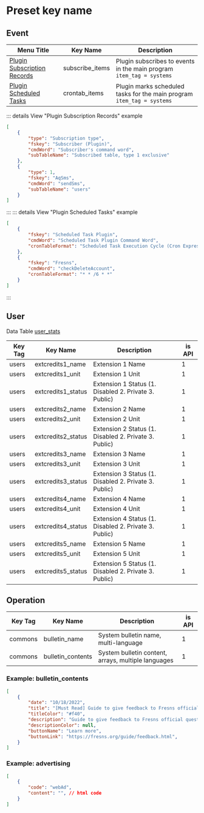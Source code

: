 # Preset key name

## Event

| Menu Title | Key Name | Description |
| --- | --- | --- |
| [Plugin Subscription Records](../../extensions/plugin/functions.md#subscribe-database-table-activity) | subscribe_items | Plugin subscribes to events in the main program `item_tag = systems` |
| [Plugin Scheduled Tasks](../../extensions/plugin/functions.md#crontab) | crontab_items | Plugin marks scheduled tasks for the main program `item_tag = systems` |

::: details View "Plugin Subscription Records" example
```json
[
    {
        "type": "Subscription type",
        "fskey": "Subscriber (Plugin)",
        "cmdWord": "Subscriber's command word",
        "subTableName": "Subscribed table, type 1 exclusive"
    },
    {
        "type": 1,
        "fskey": "AqSms",
        "cmdWord": "sendSms",
        "subTableName": "users"
    }
]
```
:::
::: details View "Plugin Scheduled Tasks" example
```json
[
    {
        "fskey": "Scheduled Task Plugin",
        "cmdWord": "Scheduled Task Plugin Command Word",
        "cronTableFormat": "Scheduled Task Execution Cycle (Cron Expression)"
    },
    {
        "fskey": "Fresns",
        "cmdWord": "checkDeleteAccount",
        "cronTableFormat": "* * /6 * *"
    }
]
```
:::

## User

Data Table [user_stats](../users/user-stats.md)

| Key Tag | Key Name | Description | is API |
| --- | --- | --- | --- |
| users | extcredits1_name | Extension 1 Name | 1 |
| users | extcredits1_unit | Extension 1 Unit | 1 |
| users | extcredits1_status | Extension 1 Status (1. Disabled 2. Private 3. Public) | 1 |
| users | extcredits2_name | Extension 2 Name | 1 |
| users | extcredits2_unit | Extension 2 Unit | 1 |
| users | extcredits2_status | Extension 2 Status (1. Disabled 2. Private 3. Public) | 1 |
| users | extcredits3_name | Extension 3 Name | 1 |
| users | extcredits3_unit | Extension 3 Unit | 1 |
| users | extcredits3_status | Extension 3 Status (1. Disabled 2. Private 3. Public) | 1 |
| users | extcredits4_name | Extension 4 Name | 1 |
| users | extcredits4_unit | Extension 4 Unit | 1 |
| users | extcredits4_status | Extension 4 Status (1. Disabled 2. Private 3. Public) | 1 |
| users | extcredits5_name | Extension 5 Name | 1 |
| users | extcredits5_unit | Extension 5 Unit | 1 |
| users | extcredits5_status | Extension 5 Status (1. Disabled 2. Private 3. Public) | 1 |

## Operation

| Key Tag | Key Name | Description | is API |
| --- | --- | --- | --- |
| commons | bulletin_name | System bulletin name, multi-language | 1 |
| commons | bulletin_contents | System bulletin content, arrays, multiple languages | 1 |

### Example: bulletin_contents

```json
[
    {
        "date": "10/18/2022",
        "title": "[Must Read] Guide to give feedback to Fresns official questions",
        "titleColor": "#f40",
        "description": "Guide to give feedback to Fresns official questions",
        "descriptionColor": null,
        "buttonName": "Learn more",
        "buttonLink": "https://fresns.org/guide/feedback.html",
    }
]
```

### Example: advertising

```json
[
    {
        "code": "webAd",
        "content": "", // html code
    }
]
```
